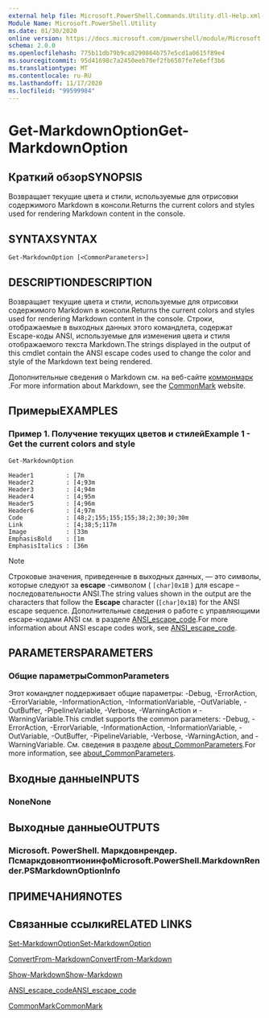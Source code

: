 ```yaml
---
external help file: Microsoft.PowerShell.Commands.Utility.dll-Help.xml
Module Name: Microsoft.PowerShell.Utility
ms.date: 01/30/2020
online version: https://docs.microsoft.com/powershell/module/Microsoft.PowerShell.Utility/Get-MarkdownOption?view=powershell-7.x.0&WT.mc_id=ps-gethelp
schema: 2.0.0
ms.openlocfilehash: 775b11db79b9ca8290864b757e5cd1a0615f89e4
ms.sourcegitcommit: 95d41698c7a2450eeb70ef2fb6507fe7e6eff3b6
ms.translationtype: MT
ms.contentlocale: ru-RU
ms.lasthandoff: 11/17/2020
ms.locfileid: "99599984"
---
```

# <span data-ttu-id="688de-101">Get-MarkdownOption</span><span class="sxs-lookup"><span data-stu-id="688de-101">Get-MarkdownOption</span></span>

## <span data-ttu-id="688de-102">Краткий обзор</span><span class="sxs-lookup"><span data-stu-id="688de-102">SYNOPSIS</span></span>
<span data-ttu-id="688de-103">Возвращает текущие цвета и стили, используемые для отрисовки содержимого Markdown в консоли.</span><span class="sxs-lookup"><span data-stu-id="688de-103">Returns the current colors and styles used for rendering Markdown content in the console.</span></span>

## <span data-ttu-id="688de-104">SYNTAX</span><span class="sxs-lookup"><span data-stu-id="688de-104">SYNTAX</span></span>

```
Get-MarkdownOption [<CommonParameters>]
```

## <span data-ttu-id="688de-105">DESCRIPTION</span><span class="sxs-lookup"><span data-stu-id="688de-105">DESCRIPTION</span></span>

<span data-ttu-id="688de-106">Возвращает текущие цвета и стили, используемые для отрисовки содержимого Markdown в консоли.</span><span class="sxs-lookup"><span data-stu-id="688de-106">Returns the current colors and styles used for rendering Markdown content in the console.</span></span> <span data-ttu-id="688de-107">Строки, отображаемые в выходных данных этого командлета, содержат Escape-коды ANSI, используемые для изменения цвета и стиля отображаемого текста Markdown.</span><span class="sxs-lookup"><span data-stu-id="688de-107">The strings displayed in the output of this cmdlet contain the ANSI escape codes used to change the color and style of the Markdown text being rendered.</span></span>

<span data-ttu-id="688de-108">Дополнительные сведения о Markdown см. на веб-сайте [коммонмарк](https://commonmark.org/) .</span><span class="sxs-lookup"><span data-stu-id="688de-108">For more information about Markdown, see the [CommonMark](https://commonmark.org/) website.</span></span>

## <span data-ttu-id="688de-109">Примеры</span><span class="sxs-lookup"><span data-stu-id="688de-109">EXAMPLES</span></span>

### <span data-ttu-id="688de-110">Пример 1. Получение текущих цветов и стилей</span><span class="sxs-lookup"><span data-stu-id="688de-110">Example 1 - Get the current colors and style</span></span>

```powershell
Get-MarkdownOption
```

```Output
Header1         : [7m
Header2         : [4;93m
Header3         : [4;94m
Header4         : [4;95m
Header5         : [4;96m
Header6         : [4;97m
Code            : [48;2;155;155;155;38;2;30;30;30m
Link            : [4;38;5;117m
Image           : [33m
EmphasisBold    : [1m
EmphasisItalics : [36m
```

> [!NOTE]
> <span data-ttu-id="688de-111">Строковые значения, приведенные в выходных данных, — это символы, которые следуют за **escape** -символом ( `[char]0x1B` ) для escape – последовательности ANSI.</span><span class="sxs-lookup"><span data-stu-id="688de-111">The string values shown in the output are the characters that follow the **Escape** character (`[char]0x1B`) for the ANSI escape sequence.</span></span> <span data-ttu-id="688de-112">Дополнительные сведения о работе с управляющими escape-кодами ANSI см. в разделе [ANSI_escape_code](https://en.wikipedia.org/wiki/ANSI_escape_code).</span><span class="sxs-lookup"><span data-stu-id="688de-112">For more information about ANSI escape codes work, see [ANSI_escape_code](https://en.wikipedia.org/wiki/ANSI_escape_code).</span></span>

## <span data-ttu-id="688de-113">PARAMETERS</span><span class="sxs-lookup"><span data-stu-id="688de-113">PARAMETERS</span></span>

### <span data-ttu-id="688de-114">Общие параметры</span><span class="sxs-lookup"><span data-stu-id="688de-114">CommonParameters</span></span>

<span data-ttu-id="688de-115">Этот командлет поддерживает общие параметры: -Debug, -ErrorAction, -ErrorVariable, -InformationAction, -InformationVariable, -OutVariable, -OutBuffer, -PipelineVariable, -Verbose, -WarningAction и -WarningVariable.</span><span class="sxs-lookup"><span data-stu-id="688de-115">This cmdlet supports the common parameters: -Debug, -ErrorAction, -ErrorVariable, -InformationAction, -InformationVariable, -OutVariable, -OutBuffer, -PipelineVariable, -Verbose, -WarningAction, and -WarningVariable.</span></span> <span data-ttu-id="688de-116">См. сведения в разделе [about_CommonParameters](https://go.microsoft.com/fwlink/?LinkID=113216).</span><span class="sxs-lookup"><span data-stu-id="688de-116">For more information, see [about_CommonParameters](https://go.microsoft.com/fwlink/?LinkID=113216).</span></span>

## <span data-ttu-id="688de-117">Входные данные</span><span class="sxs-lookup"><span data-stu-id="688de-117">INPUTS</span></span>

### <span data-ttu-id="688de-118">None</span><span class="sxs-lookup"><span data-stu-id="688de-118">None</span></span>

## <span data-ttu-id="688de-119">Выходные данные</span><span class="sxs-lookup"><span data-stu-id="688de-119">OUTPUTS</span></span>

### <span data-ttu-id="688de-120">Microsoft. PowerShell. Маркдовнрендер. Псмаркдовноптионинфо</span><span class="sxs-lookup"><span data-stu-id="688de-120">Microsoft.PowerShell.MarkdownRender.PSMarkdownOptionInfo</span></span>

## <span data-ttu-id="688de-121">ПРИМЕЧАНИЯ</span><span class="sxs-lookup"><span data-stu-id="688de-121">NOTES</span></span>

## <span data-ttu-id="688de-122">Связанные ссылки</span><span class="sxs-lookup"><span data-stu-id="688de-122">RELATED LINKS</span></span>

[<span data-ttu-id="688de-123">Set-MarkdownOption</span><span class="sxs-lookup"><span data-stu-id="688de-123">Set-MarkdownOption</span></span>](Set-MarkdownOption.md)

[<span data-ttu-id="688de-124">ConvertFrom-Markdown</span><span class="sxs-lookup"><span data-stu-id="688de-124">ConvertFrom-Markdown</span></span>](ConvertFrom-Markdown.md)

[<span data-ttu-id="688de-125">Show-Markdown</span><span class="sxs-lookup"><span data-stu-id="688de-125">Show-Markdown</span></span>](Show-Markdown.md)

[<span data-ttu-id="688de-126">ANSI_escape_code</span><span class="sxs-lookup"><span data-stu-id="688de-126">ANSI_escape_code</span></span>](https://en.wikipedia.org/wiki/ANSI_escape_code)

[<span data-ttu-id="688de-127">CommonMark</span><span class="sxs-lookup"><span data-stu-id="688de-127">CommonMark</span></span>](https://commonmark.org/)

